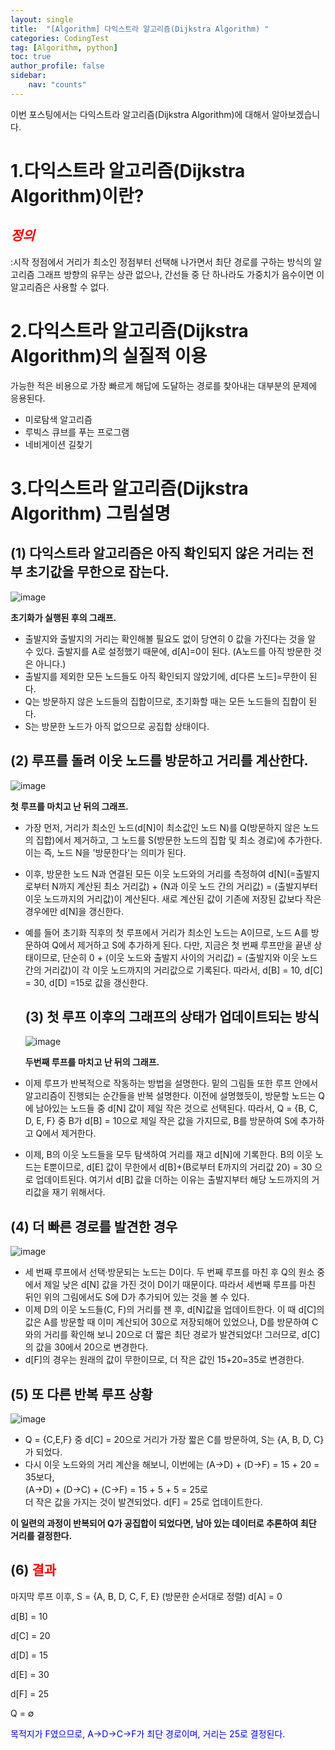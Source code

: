 ```yaml
---
layout: single
title:  "[Algorithm] 다익스트라 알고리즘(Dijkstra Algorithm) "
categories: CodingTest
tag: [Algorithm, python]
toc: true
author_profile: false
sidebar:
    nav: "counts"
---
```

이번 포스팅에서는 다익스트라 알고리즘(Dijkstra Algorithm)에 대해서 알아보겠습니다.


# 1.다익스트라 알고리즘(Dijkstra Algorithm)이란?  
## <span style="color:red">***정의***</span>
:시작 정점에서 거리가 최소인 정점부터 선택해
나가면서 최단 경로를 구하는 방식의 알고리즘
그래프 방향의 유무는 상관 없으나, 간선들 중 단 하나라도 가중치가 음수이면 이 알고리즘은 사용할 수 없다.

# 2.다익스트라 알고리즘(Dijkstra Algorithm)의 실질적 이용
가능한 적은 비용으로 가장 빠르게 해답에 도달하는 경로를 찾아내는 대부분의 문제에 응용된다.
- 미로탐색 알고리즘
- 루빅스 큐브를 푸는 프로그램
- 네비게이션 길찾기


# 3.다익스트라 알고리즘(Dijkstra Algorithm) 그림설명

## **(1) 다익스트라 알고리즘은 아직 확인되지 않은 거리는 전부 초기값을 무한으로 잡는다.**
![image](https://i.namu.wiki/i/T_MwX7lsDYDWzncHoL73kHrr7CYByyxZ_h0NFbfeZFDMTBowxTy_rnDehJvcg47GyQizXqh3iiIiKhX5k4GCm-UHnTQPFBFE9sXj55joVDuXZYEbbdNi-yrC5Eyy2zhu0xeVbkuXnzak3O3c_EogNA.gif)

**초기화가 실행된 후의 그래프.**

- 출발지와 출발지의 거리는 확인해볼 필요도 없이 당연히 0 값을 가진다는 것을 알 수 있다. 출발지를 A로 설정했기 때문에, 
  d[A]=0이 된다. (A노드를 아직 방문한 것은 아니다.)
- 출발지를 제외한 모든 노드들도 아직 확인되지 않았기에, d[다른 노드]=무한이 된다.
- Q는 방문하지 않은 노드들의 집합이므로, 초기화할 때는 모든 노드들의 집합이 된다.
- S는 방문한 노드가 아직 없으므로 공집합 상태이다.


## **(2) 루프를 돌려 이웃 노드를 방문하고 거리를 계산한다.**
![image](https://i.namu.wiki/i/1IUw9AlZ41TL4ivrro4PitPPA9-1CQ0hRev6rQisbkIrnjimTOQP4atzDMGVOs72a3ZRLIhlGv9nUopo7y31a9ex0r1ZTNSK-kcRR_7btgtqABmdMQPcyz8A2fX1Qfl381l--iaP6tl2e-7ap3eftg.gif)

**첫 루프를 마치고 난 뒤의 그래프.**
- 가장 먼저, 거리가 최소인 노드(d[N]이 최소값인 노드 N)를 Q(방문하지 않은 노드의 집합)에서 제거하고, 
  그 노드를 S(방문한 노드의 집합 및 최소 경로)에 추가한다. 이는 즉, 노드 N을 '방문한다'는 의미가 된다.
- 이후, 방문한 노드 N과 연결된 모든 이웃 노드와의 거리를 측정하여 
  d[N](=출발지로부터 N까지 계산된 최소 거리값) + (N과 이웃 노드 간의 거리값) = (출발지부터 이웃 노드까지의 거리값)이 계산된다. 
  새로 계산된 값이 기존에 저장된 값보다 작은 경우에만 d[N]을 갱신한다.
- 예를 들어 초기화 직후의 첫 루프에서 거리가 최소인 노드는 A이므로, 노드 A를 방문하여 Q에서 제거하고 S에 추가하게 된다. 
  다만, 지금은 첫 번째 루프만을 끝낸 상태이므로, 
  단순히 0 + (이웃 노드와 출발지 사이의 거리값) = (출발지와 이웃 노드 간의 거리값)이 각 이웃 노드까지의 거리값으로 기록된다. 
  따라서, d[B] = 10, d[C] = 30, d[D] =15로 값을 갱신한다.


  ## **(3) 첫 루프 이후의 그래프의 상태가 업데이트되는 방식**
  ![image](https://i.namu.wiki/i/WMgpLF6tU3C0dSxLGwR_AUbj2kDxScSPDnElUGfhh5dtsLQoUrVZDcAJJuGZnLiKOX9m1ZPleUqyA5IcdbeQocGo10SB7OuPMJdK33mvvGvYigNNpbMFNPs_NJUw31yilYzS2TyWi3Avzg-GfX6m_w.gif)

  **두번째 루프를 마치고 난 뒤의 그래프.**  
  
- 이제 루프가 반복적으로 작동하는 방법을 설명한다. 밑의 그림들 또한 루프 안에서 알고리즘이 진행되는 순간들을 반복 설명한다.
  이전에 설명했듯이, 방문할 노드는 Q에 남아있는 노드들 중 d[N] 값이 제일 작은 것으로 선택된다. 
  따라서, Q = {B, C, D, E, F} 중 B가 d[B] = 10으로 제일 작은 값을 가지므로, B를 방문하여 S에 추가하고 Q에서 제거한다.
- 이제, B의 이웃 노드들을 모두 탐색하여 거리를 재고 d[N]에 기록한다. 
  B의 이웃 노드는 E뿐이므로, d[E] 값이 무한에서 d[B]+(B로부터 E까지의 거리값 20) = 30 으로 업데이트된다.
  여기서 d[B] 값을 더하는 이유는 출발지부터 해당 노드까지의 거리값을 재기 위해서다.


## **(4) 더 빠른 경로를 발견한 경우**
![image](https://i.namu.wiki/i/abaIcTaWXOlaYg5cs0GZHG-aug52SKSSRe9vaGcy67YazrH1llqhWPccVWjDcMRkKV_KPAbLS-ORd9Dnhf55VE-4CFYI2lb5Ix2AECTN8qEPi4H7XMeASv02NeI1W6t4oTDu54gG3FN8H_ge6Cq6kw.gif)

- 세 번째 루프에서 선택·방문되는 노드는 D이다. 두 번째 루프를 마친 후 Q의 원소 중에서 제일 낮은 d[N] 값을 가진 것이 D이기 때문이다. 
  따라서 세번째 루프를 마친 뒤인 위의 그림에서도 S에 D가 추가되어 있는 것을 볼 수 있다.
- 이제 D의 이웃 노드들(C, F)의 거리를 잰 후, d[N]값을 업데이트한다. 
  이 때 d[C]의 값은 A를 방문할 때 이미 계산되어 30으로 저장되해어 있었으나, 
  D를 방문하여 C와의 거리를 확인해 보니 20으로 더 짧은 최단 경로가 발견되었다! 
  그러므로, d[C]의 값을 30에서 20으로 변경한다.
- d[F]의 경우는 원래의 값이 무한이므로, 더 작은 값인 15+20=35로 변경한다.
## **(5) 또 다른 반복 루프 상황**
![image](https://i.namu.wiki/i/8pb7gwlcaoE2d4e-i1xp-XhNYAnRqLldOgDMjf_ga9ByfibiVOYmcSdLnVCX6OdkK1OpSe2QUtUi0l-sWEHuvsec1eYWihwVUE8OFj47uQBch-uUb-4zXleWqQeXLOnKdwkhKQx2VYYYQXjDgZUkbQ.gif)

- Q = {C,E,F} 중 d[C] = 20으로 거리가 가장 짧은 C를 방문하여, S는 {A, B, D, C}가 되었다.
- 다시 이웃 노드와의 거리 계산을 해보니, 
  이번에는 (A→D) + (D→F) = 15 + 20 = 35보다,    
  (A→D) + (D→C) + (C→F) = 15 + 5 + 5 = 25로     
  더 작은 값을 가지는 것이 발견되었다. 
  d[F] = 25로 업데이트한다.



**이 일련의 과정이 반복되어 Q가 공집합이 되었다면, 남아 있는 데이터로 추론하여 최단 거리를 결정한다.**


## **(6) <span style="color:red">결과</span>**
마지막 루프 이후,
S = {A, B, D, C, F, E} (방문한 순서대로 정렬)
d[A] = 0  


d[B] = 10  


d[C] = 20  


d[D] = 15  


d[E] = 30  


d[F] = 25  


Q = ∅  


<span style="color:blue">목적지가 F였으므로, A→D→C→F가 최단 경로이며, 거리는 25로 결정된다.</span>